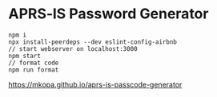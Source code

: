 # APRS&dash;IS Password Generator

```
npm i
npx install-peerdeps --dev eslint-config-airbnb
// start webserver on localhost:3000
npm start
// format code
npm run format
```

https://mkopa.github.io/aprs-is-passcode-generator
